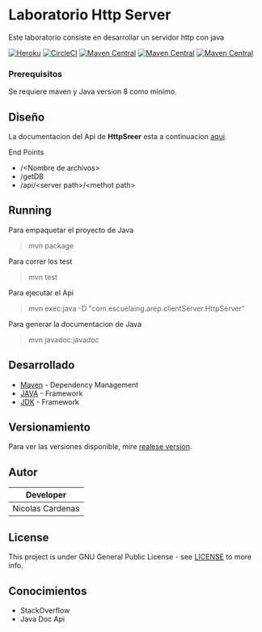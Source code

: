 # Laboratorio Http Server

Este laboratorio consiste en desarrollar un servidor http con java 

[![Heroku](https://heroku-badge.herokuapp.com/?app=enigmatic-reaches-45197)](https://enigmatic-reaches-45197.herokuapp.com)
[![CircleCI](https://circleci.com/gh/Arep-Nico/framework/tree/master.svg?style=svg)](https://circleci.com/gh/Arep-Nico/framework/tree/master)
[![Maven Central](https://img.shields.io/maven-central/v/org.apache.maven.plugins/maven-compiler-plugin/3.8.0)](https://mvnrepository.com/artifact/org.apache.maven.plugins/maven-compiler-plugin/3.8.0)
[![Maven Central](https://img.shields.io/maven-central/v/org.apache.maven.plugins/maven-dependency-plugin/3.0.1)](https://mvnrepository.com/artifact/org.apache.maven.plugins/maven-dependency-plugin/3.0.1)
[![Maven Central](https://img.shields.io/maven-central/v/org.apache.maven.plugins/maven-javadoc-plugin)](https://mvnrepository.com/artifact/org.apache.maven.plugins/maven-javadoc-plugin)

### Prerequisitos

Se requiere maven y Java version 8 como minimo.

## Diseño

La documentacion del Api de **HttpSreer** esta a continuacion [aqui](documents/Laboratorio_4_Arep.pdf).

End Points
- /\<Nombre de archivos>
- /getDB
- /api/\<server path>/\<methot path>

## Running
 Para empaquetar el proyecto de Java 
 > mvn package
 
 Para correr los test
 > mvn test 
 
 Para ejecutar el Api 
 > mvn exec:java -D "com.escuelaing.arep.clientServer.HttpServer"
 
 Para generar la documentacion de Java
 > mvn javadoc:javadoc


## Desarrollado

* [Maven](https://maven.apache.org/) - Dependency Management
* [JAVA](https://www.java.com/es/download) - Framework
* [JDK](https://www.oracle.com/technetwork/java/javase/downloads/jdk8-downloads-2133151.html) - Framework

## Versionamiento

Para ver las versiones disponible, mire [realese version](https://github.com/Arep-Nico/ClientServer/releases).

## Autor

| Developer |
| :--: |
| Nicolas Cardenas |

## License

This project is under GNU General Public License - see [LICENSE](LICENSE) to more info.

## Conocimientos

* StackOverflow
* Java Doc Api